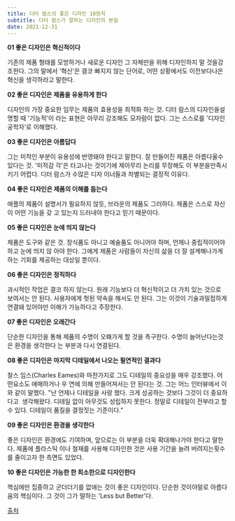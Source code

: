 ```yaml
---
title: 디터 람스의 좋은 디자인 10원칙
subtitle: 디터 람스가 말하는 디자인의 본질
date: 2021-12-31
---
```


**01 좋은 디자인은 혁신적이다**

기존의 제품 형태를 모방하거나 새로운 디자인 그 자체만을 위해 디자인하지 말 것을강조한다. 그의 말에서
'혁신'은 결코 빠지지 않는 단어로, 어떤 상황에서도 이전보다나은 혁신을 생각하라고 말한다.

**02 좋은 디자인은 제품을 유용하게 한다**

디자인의 가장 중요한 임무는 제품의 효용성을 최적화 하는 것. 디터 람스의 디자인을설명할 때 '기능적'이
라는 표현은 아무리 강조해도 모자람이 없다. 그는 스스로를 '디자인 공학자'로 이해했다.

**03 좋은 디자인은 아름답다**

그는 미적인 부분이 유용성에 반영돼야 한다고 말한다. 잘 만들어진 제품은 아름다울수 있다는 것. '미적감
각'은 타고나는 것이기에 제아무리 논리를 무장해도 이 부분을만족시키기 어렵다. 디터 람스가 수많은 디자
이너들과 차별되는 결정적 이유다.

**04 좋은 디자인은 제품의 이해를 돕는다**

애플의 제품이 설명서가 필요하지 않듯, 브라운의 제품도 그러하다. 제품은 스스로 자신이 어떤 기능을 갖
고 있는지 드러내야 한다고 믿기 때문이다.

**05 좋은 디자인은 눈에 띄지 않는다**

제품은 도구와 같은 것. 장식품도 아니고 예술품도 아니어야 하며, 언제나 중립적이어야 하고 눈에 띄지 않
아야 한다. 그에게 제품은 사람들이 자신의 삶을 더 잘 설계해나가게 하는 기회를 제공하는 대상일 뿐이다.

**06 좋은 디자인은 정직하다**

과시적인 작업은 결코 하지 않는다. 원래 기능보다 더 혁신적이고 더 가치 있는 것으로 보여서는 안 된다.
사용자에게 헛된 약속을 해서도 안 된다. 그는 이것이 기술과밀접하게 연결돼 있어야만 이해가 가능하다고
주장한다.

**07 좋은 디자인은 오래간다**

단순한 디자인을 통해 제품의 수명이 오뢔가게 할 것을 촉구한다. 수명이 늘어난다는것은 환경을 생각한다
는 부분과 다시 연결된다.

**08 좋은 디자인은 마지막 디테일에서 나오는 필연적인 결과다**

찰스 임스(Charles Eames)와 마찬가지로 그도 디테일의 중요성을 매우 강조했다. 어떤요소도 애매하거나 우
연에 의해 만들어져서는 안 된다는 것. 그는 어느 인터뷰에서 이와 같이 말했다. "난 언제나 디테일을 사랑
했다. 크게 성공하는 것보다 그것이 더 중요하다고  생각해왔다. 디테일 없이 아무것도 성립하지 못한다.
정말로 디테일이 전부라고 할 수 있다. 디테일이 품질을 결정짓는 기준이다."

**09 좋은 디자인은 환경을 생각한다**

좋은 디자인은 환경에도 기여하며, 앞으로는 이 부분을 더욱 확대해나가야 한다고 말한다. 제품에 플라스틱
이나 철재를 사용해 디자인한 것은 사용 기간을 늘려 버려지는횟수를 줄이고자 한 측면도 있었다.

**10 좋은 디자인은 가능한 한 최소한으로 디자인한다**

핵심에만 집중하고 군더더기를 없애는 것이 좋은 디자인이다. 단순한 것이야말로 아름다움의 핵심이다. 그
것이 그가 말하는 'Less but Better'다.

[출처](http://mdesign.designhouse.co.kr/article/article_view/101/55103)

